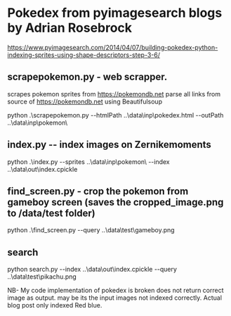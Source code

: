 # Pokedex from pyimagesearch blogs by Adrian Rosebrock
https://www.pyimagesearch.com/2014/04/07/building-pokedex-python-indexing-sprites-using-shape-descriptors-step-3-6/


scrapepokemon.py - web scrapper.
--------------------------------
scrapes pokemon sprites from https://pokemondb.net
parse all links from source of https://pokemondb.net using Beautifulsoup

python .\scrapepokemon.py --htmlPath ..\data\inp\pokedex.html --outPath ..\data\inp\pokemon\


index.py -- index images on Zernikemoments
--------
python .\index.py --sprites ..\data\inp\pokemon\ --index ..\data\out\index.cpickle

find_screen.py - crop the pokemon from gameboy screen (saves the cropped_image.png to /data/test folder)
-------------
python .\find_screen.py --query ..\data\test\gameboy.png

search
------
python search.py --index ..\data\out\index.cpickle --query ..\data\test\pikachu.png

NB- My code implementation of pokedex is broken does not return correct image as output.  may be its the input images not indexed correctly. Actual blog post only indexed Red blue. 

